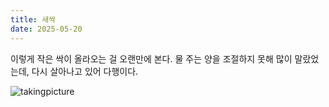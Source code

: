```yaml
---
title: 새싹
date: 2025-05-20
---
```


<script>
    export let src;
</script>

이렇게 작은 싹이 올라오는 걸 오랜만에 본다. 물 주는 양을 조절하지 못해 많이 말랐었는데, 다시 살아나고 있어 다행이다.

<img 
    src="/images/250520_sprout.jpeg" 
    alt="takingpicture" 
    class="post-vertical"
    loading="lazy"
/>